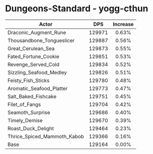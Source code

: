 # Dungeons-Standard - yogg-cthun
| Actor | DPS | Increase |
|---|:---:|:---:|
|Draconic_Augment_Rune|129971|0.63%|
|Thousandbone_Tongueslicer|129887|0.56%|
|Great_Cerulean_Sea|129873|0.55%|
|Fated_Fortune_Cookie|129851|0.53%|
|Revenge_Served_Cold|129834|0.52%|
|Sizzling_Seafood_Medley|129826|0.51%|
|Feisty_Fish_Sticks|129780|0.48%|
|Aromatic_Seafood_Platter|129773|0.47%|
|Salt_Baked_Fishcake|129751|0.45%|
|Filet_of_Fangs|129704|0.42%|
|Seamoth_Surprise|129686|0.40%|
|Timely_Demise|129670|0.39%|
|Roast_Duck_Delight|129464|0.23%|
|Thrice_Spiced_Mammoth_Kabob|129366|0.16%|
|Base|129164|0.00%|
